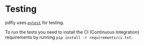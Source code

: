 # Testing

pdfly uses [`pytest`](https://docs.pytest.org/en/latest/) for testing.

To run the tests you need to install the CI (Continuous Integration) requirements by running `pip install -r requirements/ci.txt`.
